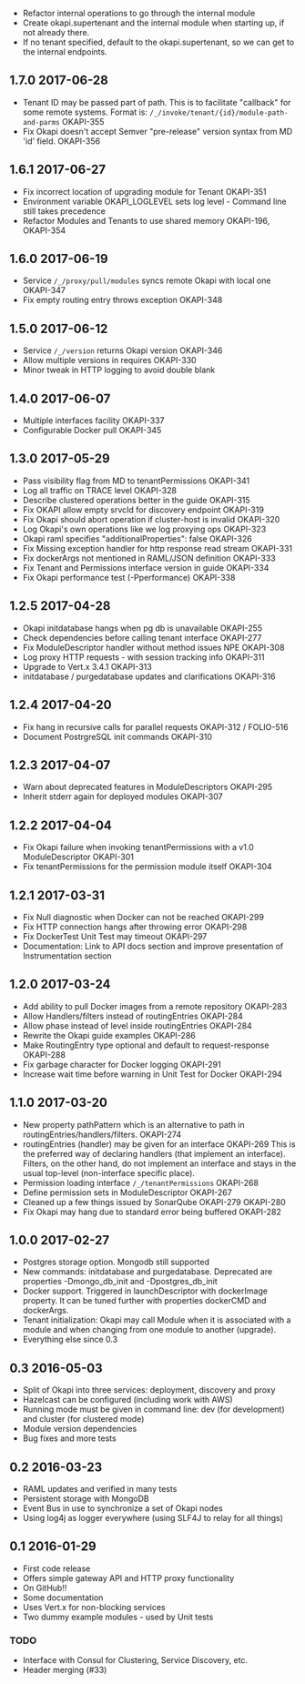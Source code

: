  * Refactor internal operations to go through the internal module
 * Create okapi.supertenant and the internal module when starting up, if not
   already there.
 * If no tenant specified, default to the okapi.supertenant, so we can get to
   the internal endpoints.

## 1.7.0 2017-06-28

 * Tenant ID may be passed part of path. This is to facilitate "callback"
   for some remote systems. Format is:
   `/_/invoke/tenant/{id}/module-path-and-parms` OKAPI-355
 * Fix Okapi doesn't accept Semver "pre-release" version syntax from MD 'id' field. OKAPI-356

## 1.6.1 2017-06-27

 * Fix incorrect location of upgrading module for Tenant OKAPI-351
 * Environment variable OKAPI_LOGLEVEL sets log level - Command line
   still takes precedence
 * Refactor Modules and Tenants to use shared memory OKAPI-196, OKAPI-354

## 1.6.0 2017-06-19

 * Service `/_/proxy/pull/modules` syncs remote Okapi with local one OKAPI-347
 * Fix empty routing entry throws exception OKAPI-348

## 1.5.0 2017-06-12

 * Service `/_/version` returns Okapi version OKAPI-346
 * Allow multiple versions in requires OKAPI-330
 * Minor tweak in HTTP logging to avoid double blank

## 1.4.0 2017-06-07

 * Multiple interfaces facility OKAPI-337
 * Configurable Docker pull OKAPI-345

## 1.3.0 2017-05-29

 * Pass visibility flag from MD to tenantPermissions OKAPI-341
 * Log all traffic on TRACE level OKAPI-328
 * Describe clustered operations better in the guide OKAPI-315
 * Fix OKAPI allow empty srvcId for discovery endpoint OKAPI-319
 * Fix Okapi should abort operation if cluster-host is invalid OKAPI-320
 * Log Okapi's own operations like we log proxying ops OKAPI-323
 * Okapi raml specifies "additionalProperties": false OKAPI-326
 * Fix Missing exception handler for http response read stream OKAPI-331
 * Fix dockerArgs not mentioned in RAML/JSON definition OKAPI-333
 * Fix Tenant and Permissions interface version in guide OKAPI-334
 * Fix Okapi performance test (-Pperformance) OKAPI-338

## 1.2.5 2017-04-28

 * Okapi initdatabase hangs when pg db is unavailable OKAPI-255
 * Check dependencies before calling tenant interface OKAPI-277
 * Fix ModuleDescriptor handler without method issues NPE OKAPI-308
 * Log proxy HTTP requests - with session tracking info OKAPI-311
 * Upgrade to Vert.x 3.4.1 OKAPI-313
 * initdatabase / purgedatabase updates and clarifications OKAPI-316

## 1.2.4 2017-04-20

 * Fix hang in recursive calls for parallel requests OKAPI-312 / FOLIO-516
 * Document PostrgreSQL init commands OKAPI-310

## 1.2.3 2017-04-07

 * Warn about deprecated features in ModuleDescriptors OKAPI-295
 * Inherit stderr again for deployed modules OKAPI-307

## 1.2.2 2017-04-04

 * Fix Okapi failure when invoking tenantPermissions with a v1.0
   ModuleDescriptor OKAPI-301
 * Fix tenantPermissions for the permission module itself OKAPI-304

## 1.2.1 2017-03-31

 * Fix Null diagnostic when Docker can not be reached OKAPI-299
 * Fix HTTP connection hangs after throwing error OKAPI-298
 * Fix DockerTest Unit Test may timeout OKAPI-297
 * Documentation: Link to API docs section and improve presentation
   of Instrumentation section

## 1.2.0 2017-03-24

 * Add ability to pull Docker images from a remote repository OKAPI-283
 * Allow Handlers/filters instead of routingEntries OKAPI-284
 * Allow phase instead of level inside routingEntries  OKAPI-284
 * Rewrite the Okapi guide examples OKAPI-286
 * Make RoutingEntry type optional and default to request-response OKAPI-288
 * Fix garbage character for Docker logging OKAPI-291
 * Increase wait time before warning in Unit Test for Docker OKAPI-294

## 1.1.0 2017-03-20

 * New property pathPattern which is an alternative to path in
   routingEntries/handlers/filters. OKAPI-274
 * routingEntries (handler) may be given for an interface OKAPI-269
   This is the preferred way of declaring handlers (that implement
   an interface). Filters, on the other hand, do not implement
   an interface and stays in the usual top-level (non-interface specific
   place).
 * Permission loading interface `/_/tenantPermissions` OKAPI-268
 * Define permission sets in ModuleDescriptor OKAPI-267
 * Cleaned up a few things issued by SonarQube OKAPI-279 OKAPI-280
 * Fix Okapi may hang due to standard error being buffered OKAPI-282

## 1.0.0 2017-02-27

 * Postgres storage option. Mongodb still supported
 * New commands: initdatabase and purgedatabase. Deprecated are
   properties -Dmongo_db_init and -Dpostgres_db_init
 * Docker support. Triggered in launchDescriptor with
   dockerImage property. It can be tuned further with properties
   dockerCMD and dockerArgs.
 * Tenant initialization: Okapi may call Module when it is
   associated with a module and when changing from one module to
   another (upgrade).
 * Everything else since 0.3

## 0.3 2016-05-03

 * Split of Okapi into three services: deployment, discovery and proxy
 * Hazelcast can be configured (including work with AWS)
 * Running mode must be given in command line: dev (for development)
   and cluster (for clustered mode)
 * Module version dependencies
 * Bug fixes and more tests

## 0.2 2016-03-23

 * RAML updates and verified in many tests
 * Persistent storage with MongoDB
 * Event Bus in use to synchronize a set of Okapi nodes
 * Using log4j as logger everywhere (using SLF4J to relay for all things)

## 0.1 2016-01-29

 * First code release
 * Offers simple gateway API and HTTP proxy functionality
 * On GitHub!!
 * Some documentation
 * Uses Vert.x for non-blocking services
 * Two dummy example modules - used by Unit tests

### TODO

 * Interface with Consul for Clustering, Service Discovery, etc.
 * Header merging (#33)


